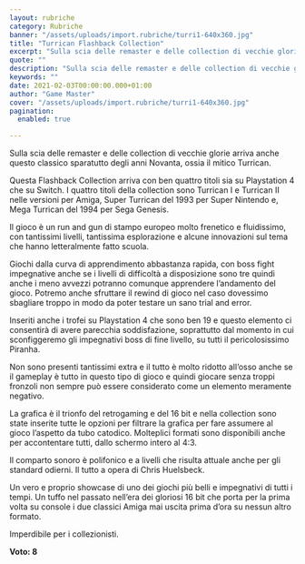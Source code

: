 ```yaml
---
layout: rubriche
category: Rubriche
banner: "/assets/uploads/import.rubriche/turri1-640x360.jpg"
title: "Turrican Flashback Collection"
excerpt: "Sulla scia delle remaster e delle collection di vecchie glorie arriva anche questo classico sparatutto degli anni Novanta, ossia il mitico Turrican. Questa Flashback Collection arriva con ben quattro titoli sia su Playstation 4 che su Switch. I quattro titoli della collection sono Turrican I e Turrican II nelle versioni per Amiga, Super Turrican del [&hellip"
quote: ""
description: "Sulla scia delle remaster e delle collection di vecchie glorie arriva anche questo classico sparatutto degli anni Novanta, ossia il mitico Turrican. Questa Flashback Collection arriva con ben quattro titoli sia su Playstation 4 che su Switch. I quattro titoli della collection sono Turrican I e Turrican II nelle versioni per Amiga, Super Turrican del [&hellip"
keywords: ""
date: 2021-02-03T00:00:00.000+01:00
author: "Game Master"
cover: "/assets/uploads/import.rubriche/turri1-640x360.jpg"
pagination:
  enabled: true

---
```


Sulla scia delle remaster e delle collection di vecchie glorie arriva anche questo classico sparatutto degli anni Novanta, ossia il mitico Turrican.

Questa Flashback Collection arriva con ben quattro titoli sia su Playstation 4 che su Switch. I quattro titoli della collection sono Turrican I e Turrican II nelle versioni per Amiga, Super Turrican del 1993 per Super Nintendo e, Mega Turrican del 1994 per Sega Genesis.

Il gioco è un run and gun di stampo europeo molto frenetico e fluidissimo, con tantissimi livelli, tantissima esplorazione e alcune innovazioni sul tema che hanno letteralmente fatto scuola.

Giochi dalla curva di apprendimento abbastanza rapida, con boss fight impegnative anche se i livelli di difficoltà a disposizione sono tre quindi anche i meno avvezzi potranno comunque apprendere l’andamento del gioco. Potremo anche sfruttare il rewind di gioco nel caso dovessimo sbagliare troppo in modo da poter testare un sano trial and error.

Inseriti anche i trofei su Playstation 4 che sono ben 19 e questo elemento ci consentirà di avere parecchia soddisfazione, soprattutto dal momento in cui sconfiggeremo gli impegnativi boss di fine livello, su tutti il pericolosissimo Piranha.

Non sono presenti tantissimi extra e il tutto è molto ridotto all’osso anche se il gameplay è tutto in questo tipo di gioco e quindi giocare senza troppi fronzoli non sempre può essere considerato come un elemento meramente negativo.

La grafica è il trionfo del retrogaming e del 16 bit e nella collection sono state inserite tutte le opzioni per filtrare la grafica per fare assumere al gioco l’aspetto da tubo catodico. Molteplici formati sono disponibili anche per accontentare tutti, dallo schermo intero al 4:3.

Il comparto sonoro è polifonico e a livelli che risulta attuale anche per gli standard odierni. Il tutto a opera di Chris Huelsbeck.

Un vero e proprio showcase di uno dei giochi più belli e impegnativi di tutti i tempi. Un tuffo nel passato nell’era dei gloriosi 16 bit che porta per la prima volta su console i due classici Amiga mai uscita prima d’ora su nessun altro formato.

Imperdibile per i collezionisti.

**Voto: 8**